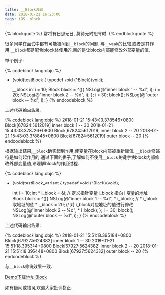 ```yaml
---
title: __Block浅谈
date: 2018-01-21 16:23:00
tags: iOS  block
---
```


{% blockquote %}
常将有日思无日,
莫待无时思有时.
{% endblockquote %}


很多同学在面试中都有可能被问到`__block`的问题, 与`__weak`的比较,或者是其作用.`__block`都是配合block体使用的,目的是让block内部能修改外部变量的值.

举个例子:

{% codeblock lang:objc %}
- (void)testBlock
{
    typedef void (^Block)(void);
    
    __block int i = 10;
    Block block = ^(){
        NSLog(@"inner block 1 -- %d", i);
        i = 20;
        NSLog(@"inner block 2 -- %d", i);
    };
    i = 30;
    block();
    NSLog(@"outer block -- %d", i);
}
{% endcodeblock %}

上述代码输出结果:

{% codeblock lang:objc %}
2018-01-21 15:43:03.378546+0800 Block[67824:5612019] inner block 1 -- 30
2018-01-21 15:43:03.378726+0800 Block[67824:5612019] inner block 2 -- 20
2018-01-21 15:43:03.378845+0800 Block[67824:5612019] outer block -- 20
{% endcodeblock %}

根据输出结果,`__block`确实起到作用,使变量在block内部被重新赋值.
`__block`修饰符是如何起作用的,通过下面的例子,了解如何不使用`__block`关键字使block内部修改外部变量值,来理解block的作用过程.

{% codeblock lang:objc %}
- (void)testBlock_variant
{
    typedef void (^Block)(void);
    
    int i = 10;
    int * i_block = &i;   // 定义指针变量 i_block 指向 i 变量的地址
    Block block = ^(){
        NSLog(@"inner block 1 -- %d", * i_block); // * i_block 取地址的值
        * i_block = 20; // 对 i_block对应地址的值进行修改
        NSLog(@"inner block 2 -- %d", * i_block);
    };
    i = 30;
    block();
    NSLog(@"outer block -- %d", i);
}
{% endcodeblock %}

上述代码输出结果:

{% codeblock lang:objc %}
2018-01-21 15:51:18.395184+0800 Block[67927:5624382] inner block 1 -- 30
2018-01-21 15:51:18.395344+0800 Block[67927:5624382] inner block 2 -- 20
2018-01-21 15:51:18.395448+0800 Block[67927:5624382] outer block -- 20
{% endcodeblock %}

与`__block`修饰效果一致.

[Demo下载地址 Block](https://github.com/MoWangChen/minutia-Experiment.git)

如有疑问或错误,欢迎大家批评指正.
